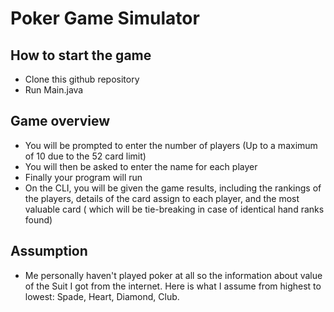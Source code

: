 # Poker Game Simulator

## How to start the game

- Clone this github repository
- Run Main.java

## Game overview

- You will be prompted to enter the number of players (Up to a maximum of 10 due to the 52 card limit)
- You will then be asked to enter the name for each player
- Finally your program will run
- On the CLI, you will be given the game results, including the rankings of the players, details of the card assign to each player, and the most valuable card ( which will be tie-breaking in case of identical hand ranks found)

## Assumption

- Me personally haven't played poker at all so the information about value of the Suit I got from the internet. Here is what I assume from highest to lowest: Spade, Heart, Diamond, Club.
